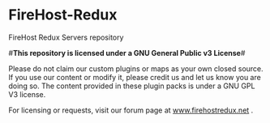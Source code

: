 # FireHost-Redux
FireHost Redux Servers repository

#**This repository is licensed under a GNU General Public v3 License**#

Please do not claim our custom plugins or maps as your own closed source. If you use our content or modify it, please credit us and let us know you are doing so. The content provided in these plugin packs is under a GNU GPL V3 license.

For licensing or requests, visit our forum page at www.firehostredux.net .
